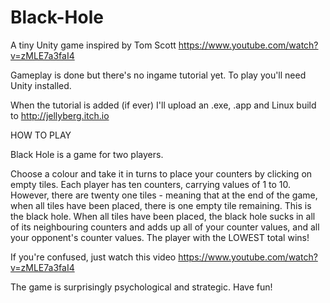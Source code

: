 # Black-Hole
A tiny Unity game inspired by Tom Scott https://www.youtube.com/watch?v=zMLE7a3faI4

Gameplay is done but there's no ingame tutorial yet. To play you'll need Unity installed. 

When the tutorial is added (if ever) I'll upload an .exe, .app and Linux build to http://jellyberg.itch.io

HOW TO PLAY

Black Hole is a game for two players.

Choose a colour and take it in turns to place your counters by clicking on empty tiles.
Each player has ten counters, carrying values of 1 to 10. However, there are twenty one tiles - meaning that at the end of the game, when all tiles have been placed, there is one empty tile remaining. This is the black hole.
When all tiles have been placed, the black hole sucks in all of its neighbouring counters and adds up all of your counter values, and all your opponent's counter values. The player with the LOWEST total wins!

If you're confused, just watch this video https://www.youtube.com/watch?v=zMLE7a3faI4

The game is surprisingly psychological and strategic. Have fun!
